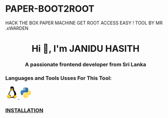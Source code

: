 # PAPER-BOOT2ROOT
HACK THE BOX PAPER MACHINE GET ROOT ACCESS EASY ! TOOL BY MR .xWARDEN

<h1 align="center">Hi 👋, I'm JANIDU HASITH</h1>
<h3 align="center">A passionate frontend developer from Sri Lanka</h3>

<h3 align="left"></h3>
<p align="left">
</p>

<h3 align="left">Languages and Tools Usses For This Tool:</h3>
<p align="left"> <a href="https://www.linux.org/" target="_blank" rel="noreferrer"> <img src="https://raw.githubusercontent.com/devicons/devicon/master/icons/linux/linux-original.svg" alt="linux" width="40" height="40"/> </a> <a href="https://www.nginx.com" target="_blank" rel="noreferrer">  </a> <a href="https://nodejs.org" target="_blank" rel="noreferrer"> <img src="https://raw.githubusercontent.com/devicons/devicon/master/icons/python/python-original.svg" alt="python" width="40" height="40"/> </a> <a href="https://rubyonrails.org" target="_blank" rel="noreferrer"> 
  
  <h3 align="left">INSTALLATION </h3>
  
  
  
  

